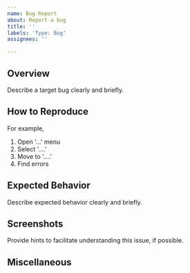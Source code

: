 ```yaml
---
name: Bug Report
about: Report a bug
title: ''
labels: 'Type: Bug'
assignees: ''

---
```


## Overview

Describe a target bug clearly and briefly.

## How to Reproduce

For example, 

1. Open '...' menu
2. Select '....'
3. Move to '....'
4. Find errors

## Expected Behavior

Describe expected behavior clearly and briefly.

## Screenshots

Provide hints to facilitate understanding this issue, if possible.

## Miscellaneous
